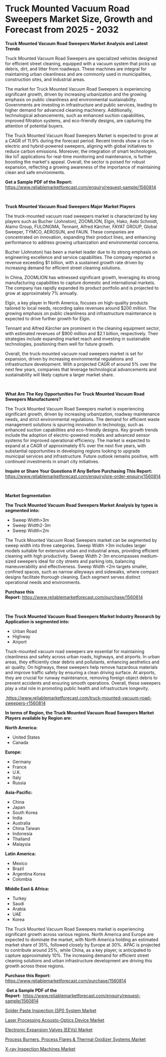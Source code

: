 <p><h1>Truck Mounted Vacuum Road Sweepers Market Size, Growth and Forecast from 2025 - 2032</h1></p><p><strong>Truck Mounted Vacuum Road Sweepers Market Analysis and Latest Trends</strong></p>
<p><p>Truck Mounted Vacuum Road Sweepers are specialized vehicles designed for efficient street cleaning, equipped with a vacuum system that picks up debris, dirt, and litter from roadways. These machines are integral for maintaining urban cleanliness and are commonly used in municipalities, construction sites, and industrial areas.</p><p>The market for Truck Mounted Vacuum Road Sweepers is experiencing significant growth, driven by increasing urbanization and the growing emphasis on public cleanliness and environmental sustainability. Governments are investing in infrastructure and public services, leading to higher demand for advanced cleaning machinery. Additionally, technological advancements, such as enhanced suction capabilities, improved filtration systems, and eco-friendly designs, are capturing the attention of potential buyers.</p><p>The Truck Mounted Vacuum Road Sweepers Market is expected to grow at a CAGR of 11.9% during the forecast period. Recent trends show a rise in electric and hybrid-powered sweepers, aligning with global initiatives to reduce carbon emissions. Moreover, the integration of smart technologies, like IoT applications for real-time monitoring and maintenance, is further boosting the market's appeal. Overall, the sector is poised for robust expansion, reflecting a growing awareness of the importance of maintaining clean and safe environments.</p></p>
<p><strong>Get a Sample PDF of the Report:&nbsp;</strong> <a href="https://www.reliablemarketforecast.com/enquiry/request-sample/1560814?utm_campaign=1875&utm_medium=2&utm_source=Github&utm_content=ia&utm_term=11042025&utm_id=truck-mounted-vacuum-road-sweepers">https://www.reliablemarketforecast.com/enquiry/request-sample/1560814</a></p>
<p>&nbsp;</p>
<p><strong>Truck Mounted Vacuum Road Sweepers Major Market Players</strong></p>
<p><p>The truck-mounted vacuum road sweepers market is characterized by key players such as Bucher (Johnston), ZOOMLION, Elgin, Hako, Aebi Schmidt, Alamo Group, FULONGMA, Tennant, Alfred Kärcher, FAYAT GROUP, Global Sweeper, TYMCO, AEROSUN, and FAUN. These companies are concentrated on innovation, expanding their product lines, and enhancing performance to address growing urbanization and environmental concerns.</p><p>Bucher (Johnston) has been a market leader due to its strong emphasis on engineering excellence and service capabilities. The company reported a revenue exceeding $1 billion, with a sustained growth rate driven by increasing demand for efficient street cleaning solutions.</p><p>In China, ZOOMLION has witnessed significant growth, leveraging its strong manufacturing capabilities to capture domestic and international markets. The company has rapidly expanded its product portfolio and is projected to grow at approximately 7% annually.</p><p>Elgin, a key player in North America, focuses on high-quality products tailored to local needs, recording sales revenues around $200 million. The growing emphasis on public cleanliness and infrastructure maintenance is expected to drive further growth for Elgin.</p><p>Tennant and Alfred Kärcher are prominent in the cleaning equipment sector, with estimated revenues of $900 million and $2.1 billion, respectively. Their strategies include expanding market reach and investing in sustainable technologies, positioning them well for future growth.</p><p>Overall, the truck-mounted vacuum road sweepers market is set for expansion, driven by increasing environmental regulations and infrastructure development. With a projected CAGR of around 5% over the next few years, companies that leverage technological advancements and sustainability will likely capture a larger market share.</p></p>
<p>&nbsp;</p>
<p><strong>What Are The Key Opportunities For Truck Mounted Vacuum Road Sweepers Manufacturers?</strong></p>
<p><p>The Truck Mounted Vacuum Road Sweepers market is experiencing significant growth, driven by increasing urbanization, roadway maintenance needs, and strict environmental regulations. The demand for efficient waste management solutions is spurring innovation in technology, such as enhanced suction capabilities and eco-friendly designs. Key growth trends include the adoption of electric-powered models and advanced sensor systems for improved operational efficiency. The market is expected to expand at a CAGR of approximately 6% over the next five years, with substantial opportunities in developing regions looking to upgrade municipal services and infrastructure. Future outlook remains positive, with continued investments in smart city initiatives.</p></p>
<p><strong>Inquire or Share Your Questions If Any Before Purchasing This Report:</strong> <a href="https://www.reliablemarketforecast.com/enquiry/pre-order-enquiry/1560814?utm_campaign=1875&utm_medium=2&utm_source=Github&utm_content=ia&utm_term=11042025&utm_id=truck-mounted-vacuum-road-sweepers">https://www.reliablemarketforecast.com/enquiry/pre-order-enquiry/1560814</a></p>
<p>&nbsp;</p>
<p><strong>Market Segmentation</strong></p>
<p><strong>The Truck Mounted Vacuum Road Sweepers Market Analysis by types is segmented into:</strong></p>
<p><ul><li>Sweep Width>3m</li><li>Sweep Width2-3m</li><li>Sweep Width<2m</li></ul></p>
<p><p>The Truck Mounted Vacuum Road Sweepers market can be segmented by sweep width into three categories. Sweep Width >3m includes larger models suitable for extensive urban and industrial areas, providing efficient cleaning with high productivity. Sweep Width 2-3m encompasses medium-sized sweepers ideal for city streets and parking lots, balancing maneuverability and effectiveness. Sweep Width <2m targets smaller, confined spaces, such as narrow alleyways and sidewalks, where compact designs facilitate thorough cleaning. Each segment serves distinct operational needs and environments.</p></p>
<p><strong>Purchase this Report:&nbsp;</strong><a href="https://www.reliablemarketforecast.com/purchase/1560814?utm_campaign=1875&utm_medium=2&utm_source=Github&utm_content=ia&utm_term=11042025&utm_id=truck-mounted-vacuum-road-sweepers">https://www.reliablemarketforecast.com/purchase/1560814</a></p>
<p>&nbsp;</p>
<p><strong>The Truck Mounted Vacuum Road Sweepers Market Industry Research by Application is segmented into:</strong></p>
<p><ul><li>Urban Road</li><li>Highway</li><li>Airport</li></ul></p>
<p><p>Truck-mounted vacuum road sweepers are essential for maintaining cleanliness and safety across urban roads, highways, and airports. In urban areas, they efficiently clear debris and pollutants, enhancing aesthetics and air quality. On highways, these sweepers help remove hazardous materials and improve traffic safety by ensuring a clean driving surface. At airports, they are crucial for runway maintenance, removing foreign object debris to prevent accidents and ensuring smooth operations. Overall, these sweepers play a vital role in promoting public health and infrastructure longevity.</p></p>
<p><a href="https://www.reliablemarketforecast.com/truck-mounted-vacuum-road-sweepers-r1560814?utm_campaign=1875&utm_medium=2&utm_source=Github&utm_content=ia&utm_term=11042025&utm_id=truck-mounted-vacuum-road-sweepers">&nbsp;https://www.reliablemarketforecast.com/truck-mounted-vacuum-road-sweepers-r1560814</a></p>
<p><strong>In terms of Region, the Truck Mounted Vacuum Road Sweepers Market Players available by Region are:</strong></p>
<p>
    <p> <strong> North America: </strong>
        <ul>
            <li>United States</li>
            <li>Canada</li>
        </ul>
        </p> 
    <p> <strong> Europe: </strong>
        <ul>
            <li>Germany</li>
            <li>France</li>
            <li>U.K.</li>
            <li>Italy</li>
            <li>Russia</li>
        </ul>
        </p> 
    <p> <strong> Asia-Pacific: </strong>
        <ul>
            <li>China</li>
            <li>Japan</li>
            <li>South Korea</li>
            <li>India</li>
            <li>Australia</li>
            <li>China Taiwan</li>
            <li>Indonesia</li>
            <li>Thailand</li>
            <li>Malaysia</li>
        </ul>
        </p> 
    <p> <strong> Latin America: </strong>
        <ul>
            <li>Mexico</li>
            <li>Brazil</li>
            <li>Argentina Korea</li>
            <li>Colombia</li>
        </ul>
        </p> 
    <p> <strong> Middle East & Africa: </strong>
        <ul>
            <li>Turkey</li>
            <li>Saudi</li>
            <li>Arabia</li>
            <li>UAE</li>
            <li>Korea</li>
        </ul>
    </p>
    </p>
<p><p>The Truck Mounted Vacuum Road Sweepers market is experiencing significant growth across various regions. North America and Europe are expected to dominate the market, with North America holding an estimated market share of 35%, followed closely by Europe at 30%. APAC is projected to contribute around 25%, while China, as a key player, is anticipated to capture approximately 10%. The increasing demand for efficient street cleaning solutions and urban infrastructure development are driving this growth across these regions.</p></p>
<p><strong>Purchase this Report: </strong><a href="https://www.reliablemarketforecast.com/purchase/1560814?utm_campaign=1875&utm_medium=2&utm_source=Github&utm_content=ia&utm_term=11042025&utm_id=truck-mounted-vacuum-road-sweepers">https://www.reliablemarketforecast.com/purchase/1560814</a></p>
<p>&nbsp;<strong>Get a Sample PDF of the Report:&nbsp;&nbsp;</strong><a href="https://www.reliablemarketforecast.com/enquiry/request-sample/1560814?utm_campaign=1875&utm_medium=2&utm_source=Github&utm_content=ia&utm_term=11042025&utm_id=truck-mounted-vacuum-road-sweepers">https://www.reliablemarketforecast.com/enquiry/request-sample/1560814</a></p>
<p><strong></strong></p>
<p><p><a href="https://github.com/leolamarnal9/Market-Research-Report-List-1/blob/main/solder-paste-inspection-spi-system-market.md?utm_campaign=1875&utm_medium=2&utm_source=Github&utm_content=ia&utm_term=11042025&utm_id=truck-mounted-vacuum-road-sweepers">Solder Paste Inspection (SPI) System Market</a></p><p><a href="https://github.com/marloy8/Market-Research-Report-List-7/blob/main/laser-processing-acousto-optics-device-market.md?utm_campaign=1875&utm_medium=2&utm_source=Github&utm_content=ia&utm_term=11042025&utm_id=truck-mounted-vacuum-road-sweepers">Laser Processing Acousto-Optics Device Market</a></p><p><a href="https://github.com/norbyboyse4d/Market-Research-Report-List-1/blob/main/electronic-expansion-valves-eevs-market.md?utm_campaign=1875&utm_medium=2&utm_source=Github&utm_content=ia&utm_term=11042025&utm_id=truck-mounted-vacuum-road-sweepers">Electronic Expansion Valves (EEVs) Market</a></p><p><a href="https://github.com/matotwipff14/Market-Research-Report-List-1/blob/main/process-burners-process-flares-thermal-oxidizer-systems-market.md?utm_campaign=1875&utm_medium=2&utm_source=Github&utm_content=ia&utm_term=11042025&utm_id=truck-mounted-vacuum-road-sweepers">Process Burners, Process Flares & Thermal Oxidizer Systems Market</a></p><p><a href="https://github.com/hgf64gh/Market-Research-Report-List-2/blob/main/x-ray-inspection-machines-market.md?utm_campaign=1875&utm_medium=2&utm_source=Github&utm_content=ia&utm_term=11042025&utm_id=truck-mounted-vacuum-road-sweepers">X-ray Inspection Machines Market</a></p></p>